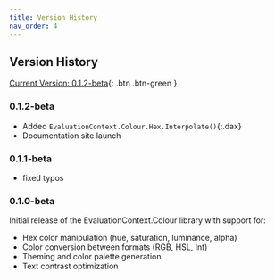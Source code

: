 ```yaml
---
title: Version History
nav_order: 4
---
```


## Version History

[Current Version: 0.1.2-beta](){: .btn .btn-green }

### 0.1.2-beta

- Added `EvaluationContext.Colour.Hex.Interpolate()`{:.dax}
- Documentation site launch

###  0.1.1-beta

- fixed typos

###  0.1.0-beta

Initial release of the EvaluationContext.Colour library with support for:
- Hex color manipulation (hue, saturation, luminance, alpha)
- Color conversion between formats (RGB, HSL, Int)
- Theming and color palette generation
- Text contrast optimization
